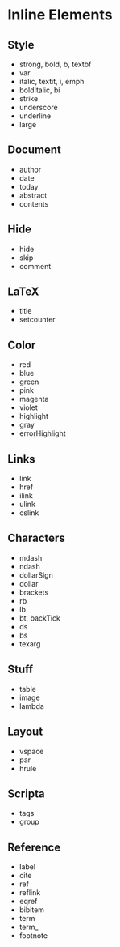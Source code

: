 # Inline Elements


## Style

-  strong, bold, b, textbf
-  var
-  italic, textit, i, emph
-  boldItalic, bi
-  strike
-  underscore
-  underline
-  large


## Document

-  author
-  date
-  today
-  abstract
-  contents

## Hide

- hide
- skip
- comment

## LaTeX

-  title
-  setcounter

## Color
-  red
-  blue
-  green
-  pink
-  magenta
-  violet
-  highlight
-  gray
-  errorHighlight

## Links
-  link
-  href
-  ilink
-  ulink
-  cslink

## Characters

-  mdash
-  ndash
-  dollarSign
-  dollar
-  brackets
-  rb
-  lb
-  bt, backTick
-  ds
-  bs
-  texarg 

## Stuff

-  table
-  image
-  lambda

## Layout

-  vspace
-  par
-  hrule


## Scripta

-  tags
-  group


## Reference

-  label
-  cite
-  ref
-  reflink
-  eqref
-  bibitem
-  term
-  term_
-  footnote
